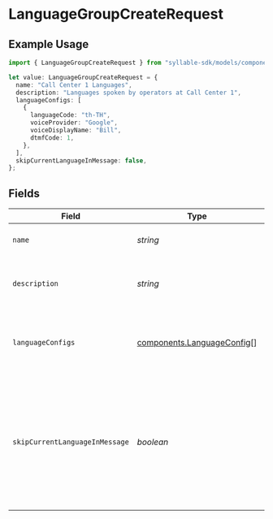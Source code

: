 # LanguageGroupCreateRequest

## Example Usage

```typescript
import { LanguageGroupCreateRequest } from "syllable-sdk/models/components";

let value: LanguageGroupCreateRequest = {
  name: "Call Center 1 Languages",
  description: "Languages spoken by operators at Call Center 1",
  languageConfigs: [
    {
      languageCode: "th-TH",
      voiceProvider: "Google",
      voiceDisplayName: "Bill",
      dtmfCode: 1,
    },
  ],
  skipCurrentLanguageInMessage: false,
};
```

## Fields

| Field                                                                                                                             | Type                                                                                                                              | Required                                                                                                                          | Description                                                                                                                       | Example                                                                                                                           |
| --------------------------------------------------------------------------------------------------------------------------------- | --------------------------------------------------------------------------------------------------------------------------------- | --------------------------------------------------------------------------------------------------------------------------------- | --------------------------------------------------------------------------------------------------------------------------------- | --------------------------------------------------------------------------------------------------------------------------------- |
| `name`                                                                                                                            | *string*                                                                                                                          | :heavy_check_mark:                                                                                                                | The name of the language group.                                                                                                   | Call Center 1 Languages                                                                                                           |
| `description`                                                                                                                     | *string*                                                                                                                          | :heavy_minus_sign:                                                                                                                | Description of the language group.                                                                                                | Languages spoken by operators at Call Center 1                                                                                    |
| `languageConfigs`                                                                                                                 | [components.LanguageConfig](../../models/components/languageconfig.md)[]                                                          | :heavy_check_mark:                                                                                                                | Voice and DTMF configurations for each language in the group.                                                                     |                                                                                                                                   |
| `skipCurrentLanguageInMessage`                                                                                                    | *boolean*                                                                                                                         | :heavy_check_mark:                                                                                                                | Whether a message using the language group to generate a language DTMF menu should skip the agent's current language in the menu. |                                                                                                                                   |
